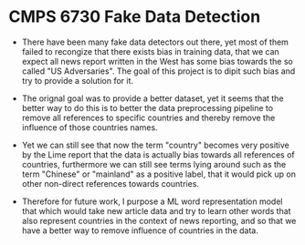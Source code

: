 # CMPS 6730 Fake Data Detection

- There have been many fake data detectors out there, yet most of them failed to recongize that there exists bias in training data, that we can expect all news report written in the West has some bias towards the so called "US Adversaries". The goal of this project is to dipit such bias and try to provide a solution for it. 

- The orignal goal was to provide a better dataset, yet it seems that the better way to do this is to better the data preprocessing pipeline to remove all references to specific countries and thereby remove the influence of those countries names. 

- Yet we can still see that now the term "country" becomes very positive by the Lime report that the data is actually bias towards all references of countries, furthermore we can still see terms lying around such as the term "Chinese" or "mainland" as a positive label, that it would pick up on other non-direct references towards countries.  

- Therefore for future work, I purpose a ML word representation model that which would take new article data and try to learn other words that also represent countries in the context of news reporting, and so that we have a better way to remove influence of countries in the data. 

